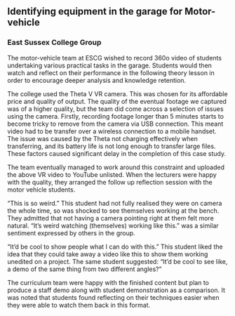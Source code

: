 ## Identifying equipment in the garage for Motor-vehicle
### East Sussex College Group

The motor-vehicle team at ESCG wished to record 360o video of students undertaking various practical tasks in the garage. Students would then watch and reflect on their performance in the following theory lesson in order to encourage deeper analysis and knowledge retention.

The college used the Theta V VR camera. This was chosen for its affordable price and quality of output. The quality of the eventual footage we captured was of a higher quality, but the team did come across a selection of issues using the camera. Firstly, recording footage longer than 5 minutes starts to become tricky to remove from the camera via USB connection. This meant video had to be transfer over a wireless connection to a mobile handset. The issue was caused by the Theta not charging effectively when transferring, and its battery life is not long enough to transfer large files. These factors caused significant delay in the completion of this case study.

The team eventually managed to work around this constraint and uploaded the above VR video to YouTube unlisted. When the lecturers were happy with the quality, they arranged the follow up reflection session with the motor vehicle students.

“This is so weird.” This student had not fully realised they were on camera the whole time, so was shocked to see themselves working at the bench. They admitted that not having a camera pointing right at them felt more natural. “It’s weird watching (themselves) working like this.” was a similar sentiment expressed by others in the group.

“It’d be cool to show people what I can do with this.” This student liked the idea that they could take away a video like this to show them working unedited on a project. The same student suggested: “It’d be cool to see like, a demo of the same thing from two different angles?”

The curriculum team were happy with the finished content but plan to produce a staff demo along with student demonstration as a comparison. It was noted that students found reflecting on their techniques easier when they were able to watch them back in this format.
